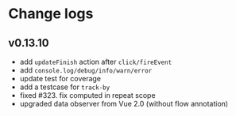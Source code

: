 # Change logs

## v0.13.10

- add `updateFinish` action after `click/fireEvent`
- add `console.log/debug/info/warn/error`
- update test for coverage
- add a testcase for `track-by`
- fixed #323. fix computed in repeat scope
- upgraded data observer from Vue 2.0 (without flow annotation)
